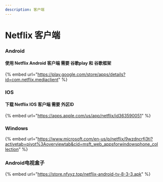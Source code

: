 ```yaml
---
description: 客户端
---
```


# Netflix 客户端

### Android

#### 使用 Netflix Android 客户端 需要 谷歌play 和 谷歌框架

{% embed url="https://play.google.com/store/apps/details?id=com.netflix.mediaclient" %}

### IOS

#### 下载 Netflix  IOS 客户端 需要 外区ID

{% embed url="https://apps.apple.com/us/app/netflix/id363590051" %}

### Windows

{% embed url="https://www.microsoft.com/en-us/p/netflix/9wzdncrfj3tj?activetab=pivot%3Aoverviewtab&cid=msft_web_appsforwindowsphone_collection" %}

### Android电视盒子

{% embed url="https://store.nfyyz.top/netflix-android-tv-8-3-3.apk" %}
